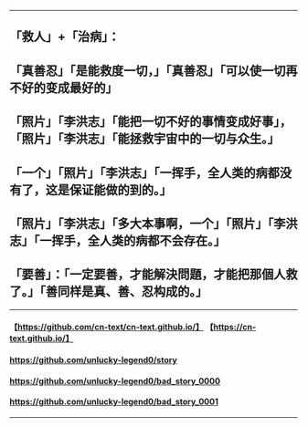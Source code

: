 ----------------------------------------
## 「救人」+「治病」：
## 「真善忍」「是能救度一切，」「真善忍」「可以使一切再不好的变成最好的」
## 「照片」「李洪志」「能把一切不好的事情变成好事」，「照片」「李洪志」「能拯救宇宙中的一切与众生。」
## 「一个」「照片」「李洪志」「一挥手，全人类的病都没有了，这是保证能做的到的。」
## 「照片」「李洪志」「多大本事啊，一个」「照片」「李洪志」「一挥手，全人类的病都不会存在。」
## 「要善」：「一定要善，才能解決問題，才能把那個人救了。」「善同样是真、善、忍构成的。」
----------------------------------------
#### 【https://github.com/cn-text/cn-text.github.io/】	【https://cn-text.github.io/】
#### https://github.com/unlucky-legend0/story
#### https://github.com/unlucky-legend0/bad_story_0000
#### https://github.com/unlucky-legend0/bad_story_0001
----------------------------------------
